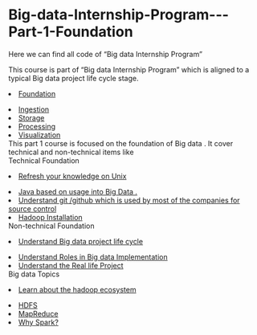 # Big-data-Internship-Program---Part-1-Foundation
Here we can find all code of “Big data Internship Program”

This course is part of “Big data Internship Program”  which is aligned to a typical Big data project life cycle stage.
<br>
<u> <li>Foundation<br></li>
<li>Ingestion<br></li>
<li>Storage<br></li>
<li>Processing<br></li>
<li>Visualization<br></li></u>
This part 1 course is focused on the foundation of Big data . It cover technical and non-technical items like<br>
Technical Foundation<br>

<u> <li>Refresh your knowledge on Unix<br></li>
<li>Java based on usage into Big Data .<br></li>
<li>Understand  git /github which is used by most of the companies for source control<br></li>
<li>Hadoop Installation<br></li></u>
Non-technical Foundation<br>

<u><li>Understand Big data project life cycle<br></li>
<li>Understand Roles in Big data Implementation<br></li>
<li>Understand the Real life Project<br></li></u>
Big data Topics<br>

<u><li>Learn about the hadoop ecosystem<br></li>
<li>HDFS<br></li>
<li>MapReduce<br></li>
<li>Why Spark?<br></li></u>
